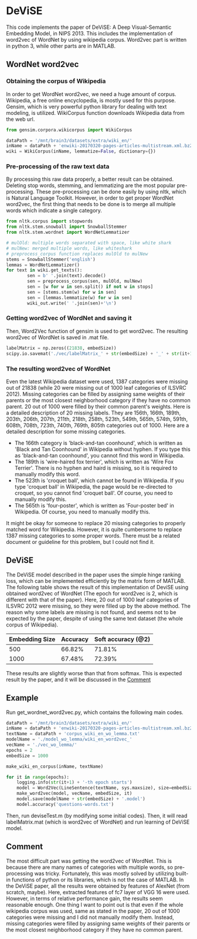 # DeViSE
This code implements the paper of DeViSE: A Deep Visual-Semantic Embedding Model, in NIPS 2013. This includes the implementation of word2vec of WordNet by using wikipedia corpus. Word2vec part is written in python 3, while other parts are in MATLAB.

## WordNet word2vec ##
### Obtaining the corpus of Wikipedia
In order to get WordNet word2vec, we need a huge amount of corpus. Wikipedia, a free online encyclopedia, is mostly used for this purpose. Gensim, which is very powerful python library for dealing with text modeling, is utilized. WikiCorpus function downloads Wikipedia data from the web url.
```python
from gensim.corpora.wikicorpus import WikiCorpus

dataPath = '/mnt/brain3/datasets/extra/wiki_en/'
inName = dataPath + 'enwiki-20170320-pages-articles-multistream.xml.bz2'
wiki = WikiCorpus(inName, lemmatize=False, dictionary={})
```
### Pre-processing of the raw text data
By processing this raw data properly, a better result can be obtained. Deleting stop words, stemming, and lemmatizing are the most popular pre-processing. These pre-processing can be done easily by using nltk, which is Natural Language Toolkit. However, in order to get proper WordNet word2vec, the first thing that needs to be done is to merge all multiple words which indicate a single category.
```python
from nltk.corpus import stopwords
from nltk.stem.snowball import SnowballStemmer
from nltk.stem.wordnet import WordNetLemmatizer

# mulOld: multiple words separated with space, like white shark
# mulNew: merged multiple words, like whiteshark
# preprocess_corpus function replaces mulOld to mulNew
stems = SnowballStemmer('english')
lemmas = WordNetLemmatizer()
for text in wiki.get_texts():
        sen = b' '.join(text).decode()
        sen = preprocess_corpus(sen, mulOld, mulNew)
        sen = [w for w in sen.split() if not w in stops]
        sen = [stems.stem(w) for w in sen]
        sen = [lemmas.lemmatize(w) for w in sen]
        wiki_out.write(' '.join(sen)+'\n')
```
### Getting word2vec of WordNet and saving it
Then, Word2Vec function of gensim is used to get word2vec. The resulting word2vec of WordNet is saved in .mat file.
```python
labelMatrix = np.zeros((21838, embedSize))
scipy.io.savemat('./vec/labelMatrix_' + str(embedSize) + '_' + str(it+1) +  '.mat', mdict={'labelMatrix': labelMatrix})
```
### The resulting word2vec of WordNet
Even the latest Wikipedia dataset were used, 1387 categories were missing out of 21838 (while 20 were missing out of 1000 leaf categories of ILSVRC 2012). Missing categories can be filled by assigning same weights of their parents or the most closest neighborhood category if they have no common parent. 20 out of 1000 were filled by their common parent's weights.
Here is a detailed description of 20 missing labels. They are 156th, 166th, 189th, 203th, 206th, 207th, 211th, 218th, 258th, 523th, 549th, 565th, 574th, 591th, 608th, 708th, 723th, 740th, 769th, 805th categories out of 1000. Here are a detailed description for some missing categories.
* The 166th category is 'black-and-tan coonhound', which is written as 'Black and Tan Coonhound' in Wikipedia without hyphen. If you type this as 'black-and-tan coonhound', you cannot find this word in Wikipedia.
* The 189th is 'wire-haired fox terrier', which is written as 'Wire Fox Terrier'. There is no hyphen and haird is missing, so it is required to manually modify this word.
* The 523th is 'croquet ball', which cannot be found in Wikipedia. If you type 'croquet ball' in Wikipedia, the page would be re-directed to croquet, so you cannot find 'croquet ball'. Of course, you need to manually modify this.
* The 565th is 'four-poster', which is written as 'Four-poster bed' in Wikipedia. Of course, you need to manually modify this.

It might be okay for someone to replace 20 missing categories to properly matched word for Wikipedia. However, it is quite cumbersome to replace 1387 missing categories to some proper words. There must be a related document or guideline for this problem, but I could not find it.


## DeViSE ##
The DeViSE model described in the paper uses the simple hinge ranking loss, which can be implemented efficiently by the matrix form of MATLAB. The following table shows the result of this implementation of DeviSE using obtained word2vec of WordNet (The epoch for word2vec is 2, which is different with that of the paper). Here, 20 out of 1000 leaf categories of ILSVRC 2012 were missing, so they were filled up by the above method. The reason why some labels are missing is not found, and seems not to be expected by the paper, despite of using the same text dataset (the whole corpus of Wikipedia).

| Embedding Size  | Accuracy | Soft accuracy (@2) |
| - | - | - |
| 500  | 66.82% | 71.81% |
| 1000  | 67.48% | 72.39% |

These results are slightly worse than that from softmax. This is expected result by the paper, and it will be discussed in the [Comment](#comment)

## Example ##
Run get_wordnet_word2vec.py, which contains the following main codes.
```python
dataPath = '/mnt/brain3/datasets/extra/wiki_en/'
inName = dataPath + 'enwiki-20170320-pages-articles-multistream.xml.bz2'
textName = dataPath + 'corpus_wiki_en_wo_lemma.txt'
modelName = './model_wo_lemma/wiki_en_word2vec_'
vecName = './vec_wo_lemma/'
epochs = 2
embedSize = 1000

make_wiki_en_corpus(inName, textName)

for it in range(epochs):
    logging.info(str(it+1) + '-th epoch starts')
    model = Word2Vec(LineSentence(textName, sys.maxsize), size=embedSize, alpha=0.025, window=20, min_count=2, workers=5, iter=1);
    make_word2vec(model, vecName, embedSize, it)
    model.save(modelName + str(embedSize) + '.model')
    model.accuracy('questions-words.txt')
```

Then, run deviseTest.m (by modifying some initial codes). Then, it will read labelMatrix.mat (which is word2vec of WordNet) and run learning of DeViSE model.

## Comment ##
The most difficult part was getting the word2vec of WordNet. This is because there are many names of categories with multiple words, so pre-processing was tricky. Fortunately, this was mostly solved by utilizing built-in functions of python or its libraries, which is not the case of MATLAB. In the DeViSE paper, all the results were obtained by features of AlexNet (from scratch, maybe). Here, extracted features of fc7 layer of VGG 16 were used. However, in terms of relative performance gain, the results seem reasonable enough. One thing I want to point out is that even if the whole wikipedia corpus was used, same as stated in the paper, 20 out of 1000 categories were missing and I did not manually modify them. Instead, missing categories were filled by assigning same weights of their parents or the most closest neighborhood category if they have no common parent.
